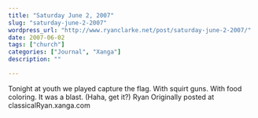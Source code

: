 ```yaml
---
title: "Saturday June 2, 2007"
slug: "saturday-june-2-2007"
wordpress_url: "http://www.ryanclarke.net/post/saturday-june-2-2007/"
date: 2007-06-02
tags: ["church"]
categories: ["Journal", "Xanga"]
description: ""

---
```


Tonight at youth we played capture the flag.
With squirt guns.
With food coloring.
It was a blast. (Haha, get it?)
Ryan
Originally posted at classicalRyan.xanga.com
